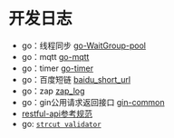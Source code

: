# 开发日志

- go：线程同步 [go-WaitGroup-pool](./pool/pool.go)
- go：mqtt [go-mqtt](./message/mqtt.go)
- go：timer [go-timer](./timer/main.go)
- go：百度短链 [baidu_short_url](./baidu_short_url/main.go)
- go：zap [zap_log](./logger)
- go：gin公用请求返回接口 [gin-common](./gin)
- [restful-api参考规范](./restful-api.md)
- go: [`strcut validator`](./validator)

